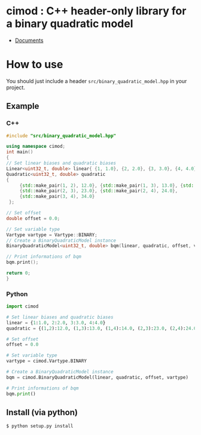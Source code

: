 # cimod : C++ header-only library for a binary quadratic model 

* [Documents](https://openjij.github.io/cimod/html/index.html)

# How to use

You should just include a header `src/binary_quadratic_model.hpp` in your project.

## Example

### C++

```cpp
#include "src/binary_quadratic_model.hpp"

using namespace cimod;
int main()
{
// Set linear biases and quadratic biases
Linear<uint32_t, double> linear{ {1, 1.0}, {2, 2.0}, {3, 3.0}, {4, 4.0} };
Quadratic<uint32_t, double> quadratic
{
     {std::make_pair(1, 2), 12.0}, {std::make_pair(1, 3), 13.0}, {std::make_pair(1, 4), 14.0},
     {std::make_pair(2, 3), 23.0}, {std::make_pair(2, 4), 24.0},
     {std::make_pair(3, 4), 34.0}
 };

// Set offset
double offset = 0.0;

// Set variable type
Vartype vartype = Vartype::BINARY;
// Create a BinaryQuadraticModel instance
BinaryQuadraticModel<uint32_t, double> bqm(linear, quadratic, offset, vartype);

// Print informations of bqm
bqm.print();

return 0;
}
```

### Python

```python
import cimod

# Set linear biases and quadratic biases
linear = {1:1.0, 2:2.0, 3:3.0, 4:4.0}
quadratic = {(1,2):12.0, (1,3):13.0, (1,4):14.0, (2,3):23.0, (2,4):24.0, (3,4):34.0}

# Set offset
offset = 0.0

# Set variable type
vartype = cimod.Vartype.BINARY

# Create a BinaryQuadraticModel instance
bqm = cimod.BinaryQuadraticModel(linear, quadratic, offset, vartype)

# Print informations of bqm
bqm.print()
```

## Install (via python)

```sh
$ python setup.py install
```


